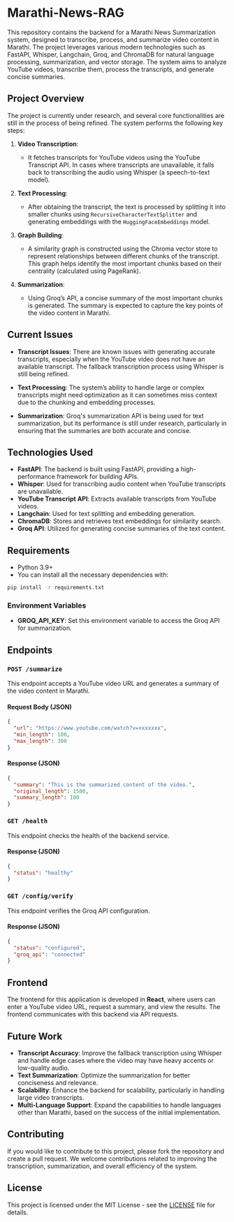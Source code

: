 # Marathi-News-RAG

This repository contains the backend for a Marathi News Summarization system, designed to transcribe, process, and summarize video content in Marathi. The project leverages various modern technologies such as FastAPI, Whisper, Langchain, Groq, and ChromaDB for natural language processing, summarization, and vector storage. The system aims to analyze YouTube videos, transcribe them, process the transcripts, and generate concise summaries.

## Project Overview

The project is currently under research, and several core functionalities are still in the process of being refined. The system performs the following key steps:

1. **Video Transcription**:
    - It fetches transcripts for YouTube videos using the YouTube Transcript API. In cases where transcripts are unavailable, it falls back to transcribing the audio using Whisper (a speech-to-text model).

2. **Text Processing**:
    - After obtaining the transcript, the text is processed by splitting it into smaller chunks using `RecursiveCharacterTextSplitter` and generating embeddings with the `HuggingFaceEmbeddings` model.

3. **Graph Building**:
    - A similarity graph is constructed using the Chroma vector store to represent relationships between different chunks of the transcript. This graph helps identify the most important chunks based on their centrality (calculated using PageRank).

4. **Summarization**:
    - Using Groq’s API, a concise summary of the most important chunks is generated. The summary is expected to capture the key points of the video content in Marathi.

## Current Issues

- **Transcript Issues**: There are known issues with generating accurate transcripts, especially when the YouTube video does not have an available transcript. The fallback transcription process using Whisper is still being refined.

- **Text Processing**: The system’s ability to handle large or complex transcripts might need optimization as it can sometimes miss context due to the chunking and embedding processes.

- **Summarization**: Groq's summarization API is being used for text summarization, but its performance is still under research, particularly in ensuring that the summaries are both accurate and concise.

## Technologies Used

- **FastAPI**: The backend is built using FastAPI, providing a high-performance framework for building APIs.
- **Whisper**: Used for transcribing audio content when YouTube transcripts are unavailable.
- **YouTube Transcript API**: Extracts available transcripts from YouTube videos.
- **Langchain**: Used for text splitting and embedding generation.
- **ChromaDB**: Stores and retrieves text embeddings for similarity search.
- **Groq API**: Utilized for generating concise summaries of the text content.

## Requirements

- Python 3.9+
- You can install all the necessary dependencies with:

```bash
pip install -r requirements.txt
```

### Environment Variables

- **GROQ_API_KEY**: Set this environment variable to access the Groq API for summarization.

## Endpoints

### `POST /summarize`

This endpoint accepts a YouTube video URL and generates a summary of the video content in Marathi.

#### Request Body (JSON)
```json
{
  "url": "https://www.youtube.com/watch?v=xxxxxxx",
  "min_length": 100,
  "max_length": 300
}
```

#### Response (JSON)
```json
{
  "summary": "This is the summarized content of the video.",
  "original_length": 1500,
  "summary_length": 100
}
```

### `GET /health`

This endpoint checks the health of the backend service.

#### Response (JSON)
```json
{
  "status": "healthy"
}
```

### `GET /config/verify`

This endpoint verifies the Groq API configuration.

#### Response (JSON)
```json
{
  "status": "configured",
  "groq_api": "connected"
}
```

## Frontend

The frontend for this application is developed in **React**, where users can enter a YouTube video URL, request a summary, and view the results. The frontend communicates with this backend via API requests.

## Future Work

- **Transcript Accuracy**: Improve the fallback transcription using Whisper and handle edge cases where the video may have heavy accents or low-quality audio.
- **Text Summarization**: Optimize the summarization for better conciseness and relevance.
- **Scalability**: Enhance the backend for scalability, particularly in handling large video transcripts.
- **Multi-Language Support**: Expand the capabilities to handle languages other than Marathi, based on the success of the initial implementation.

## Contributing

If you would like to contribute to this project, please fork the repository and create a pull request. We welcome contributions related to improving the transcription, summarization, and overall efficiency of the system.

## License

This project is licensed under the MIT License - see the [LICENSE](LICENSE) file for details.